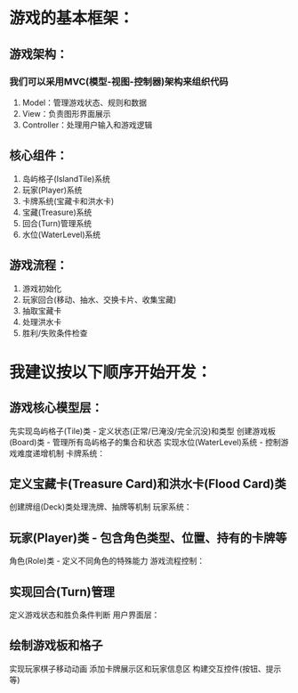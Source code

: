 # 游戏的基本框架：

## 游戏架构：

### 我们可以采用MVC(模型-视图-控制器)架构来组织代码
1. Model：管理游戏状态、规则和数据
2. View：负责图形界面展示
3. Controller：处理用户输入和游戏逻辑

## 核心组件：

1. 岛屿格子(IslandTile)系统
2. 玩家(Player)系统
3. 卡牌系统(宝藏卡和洪水卡)
4. 宝藏(Treasure)系统
5. 回合(Turn)管理系统
6. 水位(WaterLevel)系统

## 游戏流程：

1. 游戏初始化
2. 玩家回合(移动、抽水、交换卡片、收集宝藏)
3. 抽取宝藏卡
4. 处理洪水卡
5. 胜利/失败条件检查

# 我建议按以下顺序开始开发：

## 游戏核心模型层：

先实现岛屿格子(Tile)类 - 定义状态(正常/已淹没/完全沉没)和类型
创建游戏板(Board)类 - 管理所有岛屿格子的集合和状态
实现水位(WaterLevel)系统 - 控制游戏难度递增机制
卡牌系统：

## 定义宝藏卡(Treasure Card)和洪水卡(Flood Card)类
创建牌组(Deck)类处理洗牌、抽牌等机制
玩家系统：

## 玩家(Player)类 - 包含角色类型、位置、持有的卡牌等
角色(Role)类 - 定义不同角色的特殊能力
游戏流程控制：

## 实现回合(Turn)管理
定义游戏状态和胜负条件判断
用户界面层：

## 绘制游戏板和格子
实现玩家棋子移动动画
添加卡牌展示区和玩家信息区
构建交互控件(按钮、提示等)

